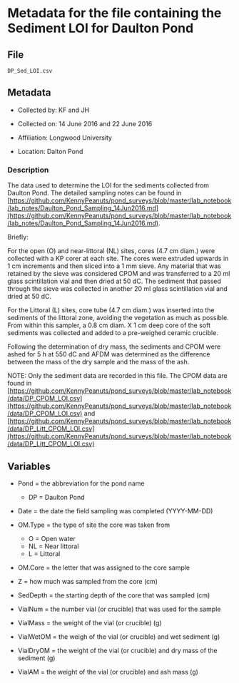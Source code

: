 # Metadata for the file containing the Sediment LOI for Daulton Pond

## File

`DP_Sed_LOI.csv`

## Metadata

* Collected by: KF and JH

* Collected on: 14 June 2016 and 22 June 2016

* Affiliation: Longwood University

* Location: Dalton Pond

### Description

The data used to determine the LOI for the sediments collected from Daulton Pond.  The detailed sampling notes can be found in [https://github.com/KennyPeanuts/pond_surveys/blob/master/lab_notebook/lab_notes/Daulton_Pond_Sampling_14Jun2016.md](https://github.com/KennyPeanuts/pond_surveys/blob/master/lab_notebook/lab_notes/Daulton_Pond_Sampling_14Jun2016.md).

Briefly:

For the open (O) and near-littoral (NL) sites, cores (4.7 cm diam.) were collected with a KP corer at each site. The cores were extruded upwards in 1 cm increments and then sliced into a 1 mm sieve. Any material that was retained by the sieve was considered CPOM and was transferred to a 20 ml glass scintillation vial and then dried at 50 dC. The sediment that passed through the sieve was collected in another 20 ml glass scintillation vial and dried at 50 dC. 

For the Littoral (L) sites, core tube (4.7 cm diam.) was inserted into the sediments of the littoral zone, avoiding the vegetation as much as possible. From within this sampler, a 0.8 cm diam. X 1 cm deep core of the soft sediments was collected and added to a pre-weighed ceramic crucible.

Following the determination of dry mass, the sediments and CPOM were ashed for 5 h at 550 dC and AFDM was determined as the difference between the mass of the dry sample and the mass of the ash.

NOTE: Only the sediment data are recorded in this file. The CPOM data are found in [https://github.com/KennyPeanuts/pond_surveys/blob/master/lab_notebook/data/DP_CPOM_LOI.csv](https://github.com/KennyPeanuts/pond_surveys/blob/master/lab_notebook/data/DP_CPOM_LOI.csv) and [https://github.com/KennyPeanuts/pond_surveys/blob/master/lab_notebook/data/DP_Litt_CPOM_LOI.csv](https://github.com/KennyPeanuts/pond_surveys/blob/master/lab_notebook/data/DP_Litt_CPOM_LOI.csv)

## Variables

* Pond = the abbreviation for the pond name
  * DP = Daulton Pond
  
* Date = the date the field sampling was completed (YYYY-MM-DD)

* OM.Type = the type of site the core was taken from
  * O = Open water
  * NL = Near littoral 
  * L = Littoral
  
* OM.Core = the letter that was assigned to the core sample 

* Z = how much was sampled from the core (cm)

* SedDepth = the starting depth of the core that was sampled (cm) 

* VialNum = the number vial (or crucible) that was used for the sample

* VialMass = the weight of the vial (or crucible) (g)

* VialWetOM = the weigh of the vial (or crucible) and wet sediment (g)

* VialDryOM = the weight of the vial (or crucible) and dry mass of the sediment (g)

* VialAM = the weight of the vial (or crucible) and ash mass (g)
